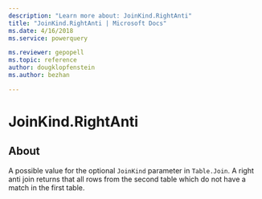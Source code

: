```yaml
---
description: "Learn more about: JoinKind.RightAnti"
title: "JoinKind.RightAnti | Microsoft Docs"
ms.date: 4/16/2018
ms.service: powerquery

ms.reviewer: gepopell
ms.topic: reference
author: dougklopfenstein
ms.author: bezhan

---
```

# JoinKind.RightAnti
## About
A possible value for the optional `JoinKind` parameter in `Table.Join`. A right anti join returns that all rows from the second table which do not have a match in the first table.

